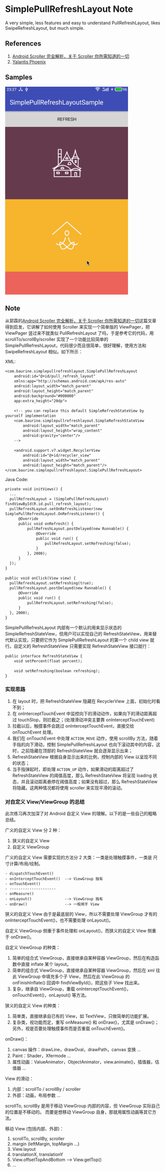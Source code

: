 # SimplePullRefreshLayout Note

A very simple, less features and easy to understand PullRefreshLayout, likes SwipeRefreshLayout, but much simple.

## References

1. [Android Scroller 完全解析，关于 Scroller 你所需知道的一切](http://blog.csdn.net/guolin_blog/article/details/48719871)
2. [Yalantis Phoenix](https://github.com/Yalantis/Phoenix)

## Samples

![](./art/1_sample.gif)

## Note

从郭霖的[Android Scroller 完全解析，关于 Scroller 你所需知道的一切](http://blog.csdn.net/guolin_blog/article/details/48719871)这篇文章得到启发，它讲解了如何使用 Scroller 来实现一个简单版的 ViewPager，把 ViewPager 竖过来不就类似 PullRefreshLayout 了吗，于是参考它的代码，用 scrollTo/scrollBy/scroller 实现了一个功能比较简单的 SimplePullRefreshLayout，代码很少而且很简单，很好理解，使用方法和 SwipeRefreshLayout 相似。如下所示：

XML:

    <com.baurine.simplepullrefreshlayout.SimplePullRefreshLayout
        android:id="@+id/pull_refresh_layout"
        xmlns:app="http://schemas.android.com/apk/res-auto"
        android:layout_width="match_parent"
        android:layout_height="match_parent"
        android:background="#000000"
        app:extra_height="20dp">

        <!-- you can replace this default SimpleRefreshStateView by yourself implementation
        <com.baurine.simplepullrefreshlayout.SimpleRefreshStateView
            android:layout_width="match_parent"
            android:layout_height="wrap_content"
            android:gravity="center"/>
        -->

        <android.support.v7.widget.RecyclerView
            android:id="@+id/recycler_view"
            android:layout_width="match_parent"
            android:layout_height="match_parent"/>
    </com.baurine.simplepullrefreshlayout.SimplePullRefreshLayout>

Java Code:

    private void initViews() {
      ...
      pullRefreshLayout = (SimplePullRefreshLayout) findViewById(R.id.pull_refresh_layout);
      pullRefreshLayout.setOnRefreshListener(new SimplePullRefreshLayout.OnRefreshListener() {
          @Override
          public void onRefresh() {
              pullRefreshLayout.postDelayed(new Runnable() {
                  @Override
                  public void run() {
                      pullRefreshLayout.setRefreshing(false);
                  }
              }, 2000);
          }
      });
    }

    public void onClick(View view) {
      pullRefreshLayout.setRefreshing(true);
      pullRefreshLayout.postDelayed(new Runnable() {
          @Override
          public void run() {
              pullRefreshLayout.setRefreshing(false);
          }
      }, 2000);
    }

SimplePullRefreshLayout 内部有一个默认的用来显示状态的 SimpleRefreshStateView，但用户可以实现自己的 RefreshStateView，用来替代默认实现，只要把它作为 SimplePullRefreshLayout 的第一个 child view 就行。自定义的 RefreshStateView 只需要实现 RefreshStateView 接口就行：

    public interface RefreshStateView {
        void setPercent(float percent);

        void setRefreshing(boolean refreshing);
    }

### 实现思路

1. 在 layout 时，把 RefreshStateView 隐藏在 RecyclerView 上面，初始化时看不到；
1. 在 onInterceptTouchEvent 中监控向下的滑动动作，如果向下的滑动距离超过 touchSlop，则拦截之；(处理滑动冲突主要靠 onInterceptTouchEvent)
1. 拉截以后，触摸事件会跳过 onInterceptTouchEvent，直接交给 onTouchEvent 处理。
1. 我们在 onTouchEvent 中处理 `ACTION_MOVE` 动作，使用 scrollBy 方法，随着手指的向下滑动，控制 SimplePullRefreshLayout 也向下滚动其中的内容，这时，之前隐藏在顶部的 RefreshStateView 就会逐渐显示出来；
1. RefreshStateView 根据自身显示出来的比例，控制内部的 View 以呈现不同的状态；
1. 当手指弹起时，即处理 `ACTION_UP` 动作，如果滑动的距离超过了 RefreshStateView 的阈值高度，那么 RefreshStateView 将呈现 loading 状态，并且滚动距离悬停在阈值高度；如果没有超过，那么 RefreshStateView 将隐藏。这两种情况都将使用 scroller 来实现平滑的滚动。

### 对自定义 View/ViewGroup 的总结

此次练习再次加深了对 Android 自定义 View 的理解。以下的是一些自己的粗略总结。

广义的自定义 View 分 2 种：

1. 狭义的自定义 View
1. 自定义 ViewGroup

广义的自定义 View 需要实现的方法分 2 大类：一类是处理触摸事件，一类是 尺寸计算/布局/绘制。

    - dispatchTouchEvent()
    - onInterceptTouchEvent()  --> ViewGroup 独有
    - onTouchEvent()
    - ---------------------
    - onMeasure()
    - onLayout()               --> ViewGroup 独有
    - onDraw()                 --> 一般用于 View

狭义的自定义 View 由于是最底层的 View，所以不需要处理 ViewGroup 才有的 onInterceptTouchEvent()，也不需要处理 onLayout()。

自定义 ViewGroup 侧重于事件处理和 onLayout()，而狭义的自定义 View 侧重于 onDraw()。

自定义 ViewGroup 的种类：

1. 简单的组合式 ViewGroup，直接继承自某种容器 ViewGroup，然后在构造函数中直接 inflate 某个 layout。
1. 简单的组合式 ViewGroup，直接继承自某种容器 ViewGroup，然后在 xml 往此 ViewGroup 中填充多个子 View，然后在此 ViewGroup 的 onFinishInflate() 回调中 findViewById()，把这些子 View 找出来。
1. 复杂，继承自 ViewGroup，重载 onInterceptTouchEvent()，onTouchEvent()，onLayout() 等方法。

狭义的自定义 View 的种类：

1. 简单类，直接继承自已有的 View，如 TextView，只做简单的功能扩展。
1. 复杂类，视功能而定，重写 onMeasure() 和 onDraw()，尤其是 onDraw()；另外，视是否要处理触摸事件而是否重载 onTouchEvent()。

onDraw()：

1. canvas 操作：drawLine，drawOval，drawPath，canvas 变换 ...
1. Paint：Shader，Xfermode ...
1. 属性动画：ValueAnimator，ObjectAnimator，view.animate()，插值器，估值器 ...

View 的滑动：

1. 内部：scrollTo / scrollBy / scroller
1. 外部：动画，布局参数 ...

scrollTo, scrollBy 是用于移动 ViewGroup 内部的内容，但 ViewGroup 实际自己的位置是不移动的。
而要是想移动 ViewGroup 自身，那就用属性动画等其它方法。

移动 View (包括内部、外部)：

1. scrollTo, scrollBy, scroller
1. margin (leftMargin, topMargin …)
1. View.layout
1. translationX, translationY
1. View.offsetTopAndBottom --> View.getTop()
1. ...
